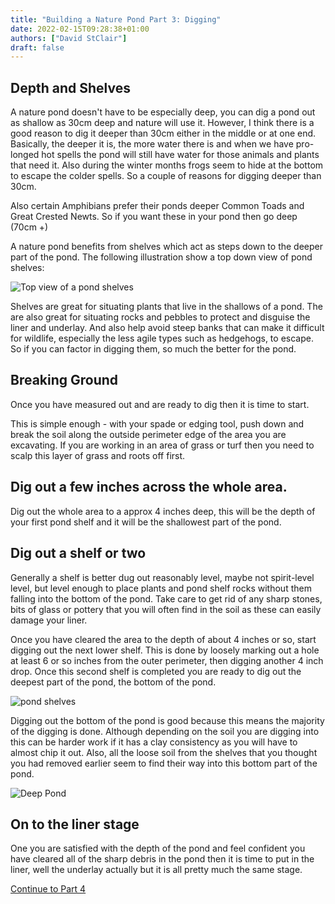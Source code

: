 ```yaml
---
title: "Building a Nature Pond Part 3: Digging"
date: 2022-02-15T09:28:38+01:00
authors: ["David StClair"]
draft: false
---
```


## Depth and Shelves
A nature pond doesn't have to be especially deep, you can dig a pond out as shallow as 30cm deep and nature will use it. However, I think there is a good reason to dig it deeper than 30cm either in the middle or at one end. Basically, the deeper it is, the more water there is and when we have pro-longed hot spells the pond will still have water for those animals and plants that need it. Also during the winter months frogs seem to hide at the bottom to escape the colder spells. So a couple of reasons for digging deeper than 30cm.

Also certain Amphibians prefer their ponds deeper Common Toads and Great Crested Newts. So if you want these in your pond then go deep (70cm +)

A nature pond benefits from shelves which act as steps down to the deeper part of the pond.  The following illustration show a top down view of pond shelves:

![Top view of a pond shelves](../pond-shelves-birdsview.png)

Shelves are great for situating plants that live in the shallows of a pond.  The are also great for situating rocks and pebbles to protect and disguise the liner and underlay. And also help avoid steep banks that can make it difficult for wildlife, especially the less agile types such as hedgehogs, to escape.  So if you can factor in digging them, so much the better for the pond.

## Breaking Ground
Once you have measured out and are ready to dig then it is time to start.

This is simple enough - with your spade or edging tool, push down and break the soil along the outside perimeter edge of the area you are excavating. If you are working in an area of grass or turf then you need to scalp this layer of grass and roots off first.

## Dig out a few inches across the whole area.  
Dig out the whole area to a approx 4 inches deep, this will be the depth of your first pond shelf and it will be the shallowest part of the pond. 

## Dig out a shelf or two
Generally a shelf is better dug out reasonably level, maybe not spirit-level level, but level enough to place plants and pond shelf rocks without them falling into the bottom of the pond.  Take care to get rid of any sharp stones, bits of glass or pottery that you will often find in the soil as these can easily damage your liner.

Once you have cleared the area to the depth of about 4 inches or so, start digging out the next lower shelf.  This is done by loosely marking out a hole at least 6 or so inches from the outer perimeter, then digging another 4 inch drop.  Once this second shelf is completed you are ready to dig out the deepest part of the pond, the bottom of the pond.

![pond shelves](../two-shelves-digging.jpg)

Digging out the bottom of the pond is good because this means the majority of the digging is done.  Although depending on the soil you are digging into this can be harder work if it has a clay consistency as you will have to almost chip it out.  Also, all the loose soil from the shelves that you thought you had removed earlier seem to find their way into this bottom part of the pond.

![Deep Pond](../escavation-progress.jpg)

## On to the liner stage
One you are satisfied with the depth of the pond and feel confident you have cleared all of the sharp debris in the pond then it is time to put in the liner, well the underlay actually but it is all pretty much the same stage.

[Continue to Part 4](../4)
